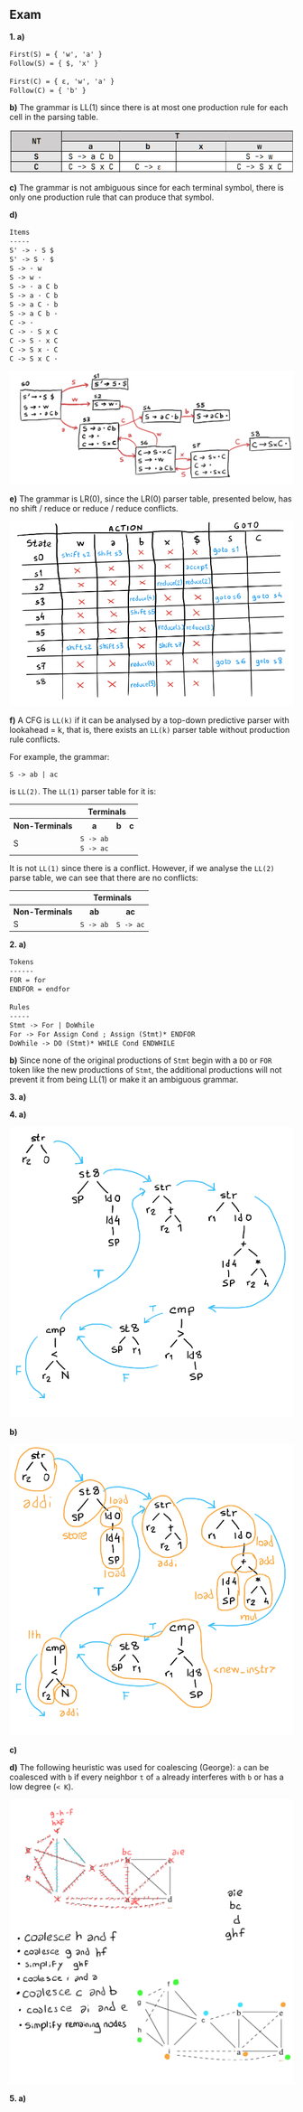 
## Exam

**1. a)**
```
First(S) = { 'w', 'a' }
Follow(S) = { $, 'x' }

First(C) = { ε, 'w', 'a' }
Follow(C) = { 'b' }
```
**b)** The grammar is LL(1) since there is at most one production rule for each cell in the parsing table.

![](exam_1b.png)

**c)** The grammar is not ambiguous since for each terminal symbol, there is only one production rule that can produce that symbol.

**d)**
```
Items
-----
S' -> · S $
S' -> S · $
S -> · w
S -> w ·
S -> · a C b
S -> a · C b
S -> a C · b
S -> a C b ·
C -> ·
C -> · S x C
C -> S · x C
C -> S x · C
C -> S x C ·
```

![](exam_1d.png)

**e)** The grammar is LR(0), since the LR(0) parser table, presented below, has no shift / reduce or reduce / reduce conflicts.

![](exam_1e.png)

**f)** A CFG is `LL(k)` if it can be analysed by a top-down predictive parser with lookahead = k, that is, there exists an `LL(k)` parser table without production rule conflicts.

For example, the grammar:
```
S -> ab | ac
```
is `LL(2)`. The `LL(1)` parser table for it is:
<table>
    <thead>
        <tr>
            <th></th>
            <th colspan="3">Terminals</th>
        </tr>
    </thead>
    <tbody>
        <tr>
            <th>Non-Terminals</th>
            <th>a</th>
            <th>b</th>
            <th>c</th>
        </tr>
        <tr>
            <td>S</td>
            <td><code>S -&gt; ab<br>S -&gt; ac</code></td>
            <td></td>
            <td></td>
        </tr>
    </tbody>
</table>

It is not `LL(1)` since there is a conflict. However, if we analyse the `LL(2)` parse table, we can see that there are no conflicts:

<table>
    <thead>
        <tr>
            <th></th>
            <th colspan="2">Terminals</th>
        </tr>
    </thead>
    <tbody>
        <tr>
            <th>Non-Terminals</th>
            <th>ab</th>
            <th>ac</th>
        </tr>
        <tr>
            <td>S</td>
            <td><code>S -&gt; ab</code></td>
            <td><code>S -&gt; ac</code></td>
        </tr>
    </tbody>
</table>

**2. a)** 
```
Tokens
------
FOR = for
ENDFOR = endfor

Rules
-----
Stmt -> For | DoWhile
For -> For Assign Cond ; Assign (Stmt)* ENDFOR
DoWhile -> DO (Stmt)* WHILE Cond ENDWHILE
```
**b)** Since none of the original productions of `Stmt` begin with a `DO` or `FOR` token like the new productions of `Stmt`, the additional productions will not prevent it from being LL(1) or make it an ambiguous grammar.

**3. a)** 

**4. a)** 

![](exam_4a.png)

**b)** 

![](exam_4b.png)

**c)** 

**d)** The following heuristic was used for coalescing (George): `a` can be coalesced with `b` if every neighbor `t` of `a` already interferes with `b` or has a low degree (`< K`).

![](exam_4d.png)

**5. a)**